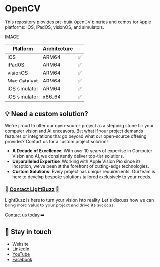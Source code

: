 # OpenCV

This repository provides pre-built OpenCV binaries and demos for Apple platforms: iOS, iPadOS, visionOS, and simulators.

IMAGE

| Platform | Architecture | |
| --- | --- | --- |
| iOS | ARM64 | ✅ |
| iPadOS | ARM64 | ✅ |
| visionOS | ARM64 | ✅ |
| Mac Catalyst | ARM64 | ✅ |
| iOS simulator | ARM64 | ✅ |
| iOS simulator | x86_64 | ✅ |

## 💡 Need a custom solution?

We're proud to offer our open-source project as a stepping stone for your computer vision and AI endeavors. But what if your project demands features or integrations that go beyond what our open-source offering provides? Contact us for a custom project solution!

- **A Decade of Excellence**: With over 10 years of expertise in Computer Vision and AI, we consistently deliver top-tier solutions.
- **Unparalleled Expertise**: Working with Apple Vision Pro since its inception, we've been at the forefront of cutting-edge technologies.
- **Custom Solutions**: Every project has unique requirements. Our team is here to develop bespoke solutions tailored exclusively to your needs.

### 🔗 [Contact LightBuzz](https://lightbuzz.com/contact/) 🚀

LightBuzz is here to turn your vision into reality. Let's discuss how we can bring more value to your project and drive its success.

[Contact us today ➡️](https://lightbuzz.com/contact)

## 👋 Stay in touch

- [Website](https://lightbuzz.com)
- [LinkedIn](https://linkedin.com/company/lightbuzz)
- [YouTube](http://youtube.com/c/lightbuzzsoftware)
- [Facebook](https://facebook.com/lightbuzz.software)
